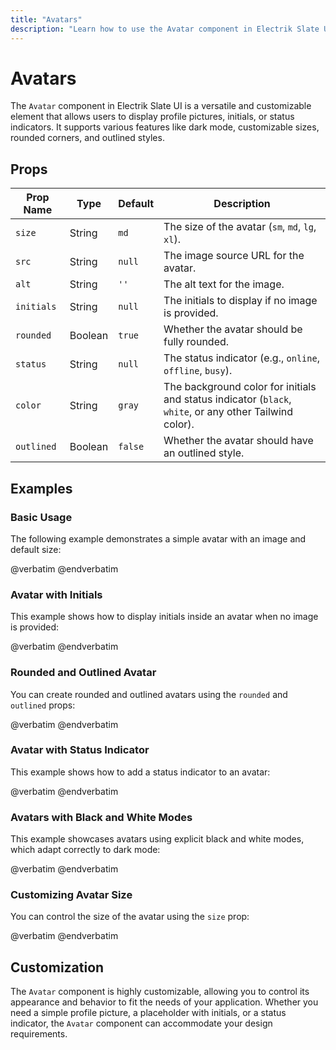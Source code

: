 ```yaml
---
title: "Avatars"
description: "Learn how to use the Avatar component in Electrik Slate UI"
---
```


# Avatars

The `Avatar` component in Electrik Slate UI is a versatile and customizable element that allows users to display profile pictures, initials, or status indicators. It supports various features like dark mode, customizable sizes, rounded corners, and outlined styles.

## Props

| Prop Name   | Type    | Default  | Description                                                                                              |
|-------------|---------|----------|----------------------------------------------------------------------------------------------------------|
| `size`      | String  | `md`     | The size of the avatar (`sm`, `md`, `lg`, `xl`).                                                          |
| `src`       | String  | `null`   | The image source URL for the avatar.                                                                      |
| `alt`       | String  | `''`     | The alt text for the image.                                                                               |
| `initials`  | String  | `null`   | The initials to display if no image is provided.                                                          |
| `rounded`   | Boolean | `true`   | Whether the avatar should be fully rounded.                                                               |
| `status`    | String  | `null`   | The status indicator (e.g., `online`, `offline`, `busy`).                                                 |
| `color`     | String  | `gray`   | The background color for initials and status indicator (`black`, `white`, or any other Tailwind color).   |
| `outlined`  | Boolean | `false`  | Whether the avatar should have an outlined style.                                                         |

## Examples

### Basic Usage

The following example demonstrates a simple avatar with an image and default size:

<x-code-preview>
@verbatim
<x-slate::avatar src="https://picsum.photos/id/237/200/300" alt="User Profile" />
@endverbatim
</x-code-preview>

### Avatar with Initials

This example shows how to display initials inside an avatar when no image is provided:

<x-code-preview>
@verbatim
<x-slate::avatar initials="JD" color="primary" />
@endverbatim
</x-code-preview>

### Rounded and Outlined Avatar

You can create rounded and outlined avatars using the `rounded` and `outlined` props:

<x-code-preview>
@verbatim
<x-slate::avatar initials="JD" color="secondary" rounded outlined />
@endverbatim
</x-code-preview>

### Avatar with Status Indicator

This example shows how to add a status indicator to an avatar:

<x-code-preview>
@verbatim
<x-slate::avatar src="https://picsum.photos/id/237/200/300" alt="User Profile" status="online" />
@endverbatim
</x-code-preview>

### Avatars with Black and White Modes

This example showcases avatars using explicit black and white modes, which adapt correctly to dark mode:

<x-code-preview>
@verbatim
<x-slate::avatar initials="AB" color="black" size="lg" />
<x-slate::avatar initials="CD" color="white" size="lg" outlined />
@endverbatim
</x-code-preview>

### Customizing Avatar Size

You can control the size of the avatar using the `size` prop:

<x-code-preview>
@verbatim
<x-slate::avatar initials="SM" color="success" size="sm" />
<x-slate::avatar initials="MD" color="info" size="md" />
<x-slate::avatar initials="LG" color="warning" size="lg" />
<x-slate::avatar initials="XL" color="danger" size="xl" />
@endverbatim
</x-code-preview>

## Customization

The `Avatar` component is highly customizable, allowing you to control its appearance and behavior to fit the needs of your application. Whether you need a simple profile picture, a placeholder with initials, or a status indicator, the `Avatar` component can accommodate your design requirements.
